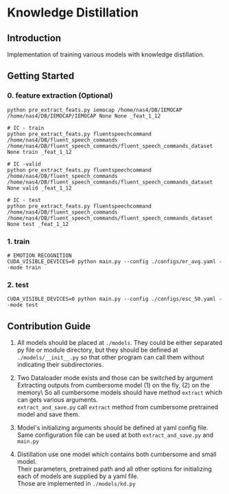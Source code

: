 # Knowledge Distillation

## Introduction

Implementation of training various models with knowledge distillation.


## Getting Started

### 0. feature extraction (Optional)
```
python pre_extract_feats.py iemocap /home/nas4/DB/IEMOCAP /home/nas4/DB/IEMOCAP/IEMOCAP None None _feat_1_12

# IC - train
python pre_extract_feats.py fluentspeechcommand /home/nas4/DB/fluent_speech_commands /home/nas4/DB/fluent_speech_commands/fluent_speech_commands_dataset None train _feat_1_12

# IC -valid
python pre_extract_feats.py fluentspeechcommand /home/nas4/DB/fluent_speech_commands /home/nas4/DB/fluent_speech_commands/fluent_speech_commands_dataset None valid _feat_1_12

# IC - test
python pre_extract_feats.py fluentspeechcommand /home/nas4/DB/fluent_speech_commands /home/nas4/DB/fluent_speech_commands/fluent_speech_commands_dataset None test _feat_1_12

```


### 1. train
```
# EMOTION RECOGNITION
CUDA_VISIBLE_DEVICES=0 python main.py --config ./configs/er_avg.yaml --mode train
```


### 2. test
```
CUDA_VISIBLE_DEVICES=0 python main.py --config ./configs/esc_50.yaml --mode test
```


## Contribution Guide

1. All models should be placed at `./models`. They could be either separated py file or module directory, but they should be defined at `./models/__init__.py` so that other program can call them without indicating their subdirectories.

1. Two Dataloader mode exists and those can be switched by argument \
   Extracting outputs from cumbersome model (1) on the fly, (2) on the memory\ 
   So all cumbersome models should have method `extract` which can gets various arguments. \
   `extract_and_save.py` call `extract` method from cumbersome pretrained model and save them.

1. Model's initializing arguments should be defined at yaml config file.
   Same configuration file can be used at both `extract_and_save.py` and `main.py`

1. Distillation use one model which contains both cumbersome and small model. \
   Their parameters, pretrained path and all other options for initializing each of models are supplied by a yaml file. \
   Those are implemented in `./models/kd.py`